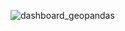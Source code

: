 ![dashboard_geopandas](https://user-images.githubusercontent.com/98519316/189525895-066b0778-3d17-4491-b2b0-a7ec14bf642a.png)
